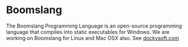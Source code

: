 # Boomslang
The Boomslang Programming Language is an open-source programming language that compiles into static executables for Windows. We are working on Boomslang for Linux and Mac OSX also. See <a href="dockysoft.com/boomslang for documentation and tutorials.">dockysoft.com</a>
